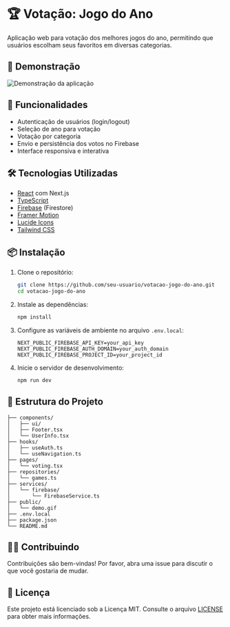 
# 🏆 Votação: Jogo do Ano

Aplicação web para votação dos melhores jogos do ano, permitindo que usuários escolham seus favoritos em diversas categorias.

## 📸 Demonstração

![Demonstração da aplicação](./public/demo.gif)

## 🚀 Funcionalidades

- Autenticação de usuários (login/logout)
- Seleção de ano para votação
- Votação por categoria
- Envio e persistência dos votos no Firebase
- Interface responsiva e interativa

## 🛠️ Tecnologias Utilizadas

- [React](https://reactjs.org/) com Next.js
- [TypeScript](https://www.typescriptlang.org/)
- [Firebase](https://firebase.google.com/) (Firestore)
- [Framer Motion](https://www.framer.com/motion/)
- [Lucide Icons](https://lucide.dev/)
- [Tailwind CSS](https://tailwindcss.com/)

## 📦 Instalação

1. Clone o repositório:
   ```bash
   git clone https://github.com/seu-usuario/votacao-jogo-do-ano.git
   cd votacao-jogo-do-ano
   ```
2. Instale as dependências:
   ```bash
   npm install
   ```
3. Configure as variáveis de ambiente no arquivo `.env.local`:
   ```env
   NEXT_PUBLIC_FIREBASE_API_KEY=your_api_key
   NEXT_PUBLIC_FIREBASE_AUTH_DOMAIN=your_auth_domain
   NEXT_PUBLIC_FIREBASE_PROJECT_ID=your_project_id
   ```
4. Inicie o servidor de desenvolvimento:
   ```bash
   npm run dev
   ```

## 📁 Estrutura do Projeto

```
├── components/
│   ├── ui/
│   ├── Footer.tsx
│   └── UserInfo.tsx
├── hooks/
│   ├── useAuth.ts
│   └── useNavigation.ts
├── pages/
│   └── voting.tsx
├── repositories/
│   └── games.ts
├── services/
│   └── firebase/
│       └── FirebaseService.ts
├── public/
│   └── demo.gif
├── .env.local
├── package.json
└── README.md
```

## 🧑‍💻 Contribuindo

Contribuições são bem-vindas! Por favor, abra uma issue para discutir o que você gostaria de mudar.

## 📄 Licença

Este projeto está licenciado sob a Licença MIT. Consulte o arquivo [LICENSE](./LICENSE) para obter mais informações.

